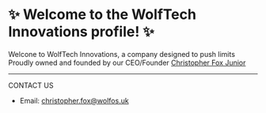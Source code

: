 # ✨ Welcome to the WolfTech Innovations profile! ✨

Welcone to WolfTech Innovations, a company designed to push limits 
Proudly owned and founded by our CEO/Founder [Christopher Fox Junior](https://github.com/christopherfoxjr)
_________________________
CONTACT US

* Email: [christopher.fox@wolfos.uk](mailto:christopher.fox@wolfos.uk)